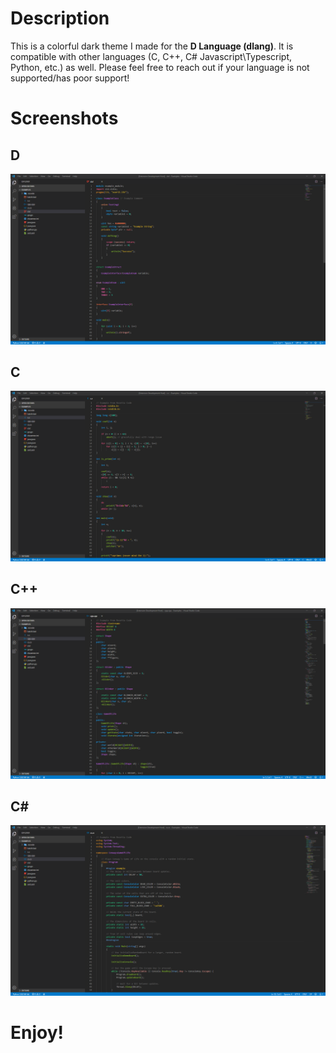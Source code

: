 # Description
This is a colorful dark theme I made for the **D Language (dlang)**.
It is compatible with other languages (C, C++, C# Javascript\Typescript, Python, etc.) as well. 
Please feel free to reach out if your language is not supported/has poor support!

# Screenshots
## D
![screenshot](screenshots/screenshot_d.png)
## C
![screenshot](screenshots/screenshot_c.png)
## C++
![screenshot](screenshots/screenshot_cpp.png)
## C# 
![screenshot](screenshots/screenshot_cs.png)

# Enjoy!